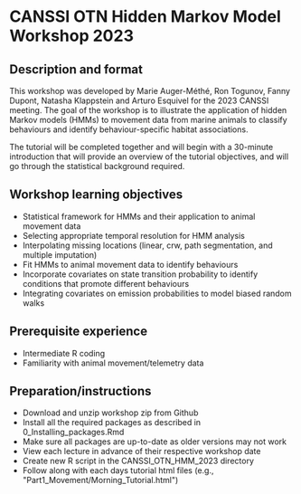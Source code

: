# CANSSI OTN Hidden Markov Model Workshop 2023

## Description and format

  This workshop was developed by Marie Auger-Méthé, Ron Togunov, Fanny Dupont, Natasha Klappstein and Arturo Esquivel for the 2023 CANSSI meeting. The goal of the workshop is to illustrate the application of hidden Markov models (HMMs) to movement data from marine animals to classify behaviours and identify behaviour-specific habitat associations. 
 
The tutorial will be completed together and will begin with a 30-minute introduction that will provide an overview of the tutorial objectives, and will go through the statistical background required.

## Workshop learning objectives

- Statistical framework for HMMs and their application to animal movement data
- Selecting appropriate temporal resolution for HMM analysis
- Interpolating missing locations (linear, crw, path segmentation, and multiple imputation)
- Fit HMMs to animal movement data to identify behaviours
- Incorporate covariates on state transition probability to identify conditions that promote different behaviours
- Integrating covariates on emission probabilities to model biased random walks 

## Prerequisite experience

- Intermediate R coding
- Familiarity with animal movement/telemetry data

## Preparation/instructions

- Download and unzip workshop zip from Github
- Install all the required packages as described in 0_Installing_packages.Rmd
- Make sure all packages are up-to-date as older versions may not work
- View each lecture in advance of their respective workshop date
- Create new R script in the CANSSI_OTN_HMM_2023 directory
- Follow along with each days tutorial html files (e.g., "Part1_Movement/Morning_Tutorial.html")
